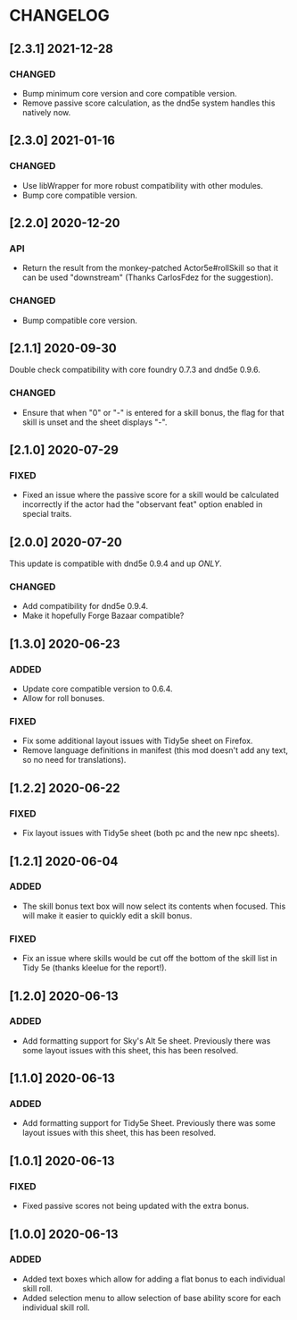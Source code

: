 # CHANGELOG

## [2.3.1] 2021-12-28

### CHANGED

- Bump minimum core version and core compatible version.
- Remove passive score calculation, as the dnd5e system handles this natively now.

## [2.3.0] 2021-01-16

### CHANGED

- Use libWrapper for more robust compatibility with other modules.
- Bump core compatible version.

## [2.2.0] 2020-12-20

### API

- Return the result from the monkey-patched Actor5e#rollSkill so that it can be used "downstream" (Thanks CarlosFdez for the suggestion).

### CHANGED

- Bump compatible core version.

## [2.1.1] 2020-09-30

Double check compatibility with core foundry 0.7.3 and dnd5e 0.9.6.

### CHANGED

- Ensure that when "0" or "-" is entered for a skill bonus, the flag for that skill is unset and the sheet displays "-".

## [2.1.0] 2020-07-29

### FIXED

- Fixed an issue where the passive score for a skill would be calculated incorrectly if the actor had the "observant feat" option enabled in special traits.

## [2.0.0] 2020-07-20

This update is compatible with dnd5e 0.9.4 and up *ONLY*.

### CHANGED

- Add compatibility for dnd5e 0.9.4.
- Make it hopefully Forge Bazaar compatible?

## [1.3.0] 2020-06-23

### ADDED

- Update core compatible version to 0.6.4.
- Allow for roll bonuses.

### FIXED

- Fix some additional layout issues with Tidy5e sheet on Firefox.
- Remove language definitions in manifest (this mod doesn't add any text, so no need for translations).

## [1.2.2] 2020-06-22

### FIXED

- Fix layout issues with Tidy5e sheet (both pc and the new npc sheets).

## [1.2.1] 2020-06-04

### ADDED

- The skill bonus text box will now select its contents when focused. This will make it easier to quickly edit a skill bonus.

### FIXED

- Fix an issue where skills would be cut off the bottom of the skill list in Tidy 5e (thanks kleelue for the report!).

## [1.2.0] 2020-06-13

### ADDED

- Add formatting support for Sky's Alt 5e sheet. Previously there was some layout issues with this sheet, this has been resolved.

## [1.1.0] 2020-06-13

### ADDED

- Add formatting support for Tidy5e Sheet. Previously there was some layout issues with this sheet, this has been resolved.

## [1.0.1] 2020-06-13

### FIXED

- Fixed passive scores not being updated with the extra bonus.

## [1.0.0] 2020-06-13

### ADDED

- Added text boxes which allow for adding a flat bonus to each individual skill roll.
- Added selection menu to allow selection of base ability score for each individual skill roll.
